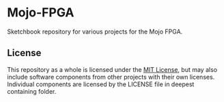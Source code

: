 # Mojo-FPGA
Sketchbook repository for various projects for the Mojo FPGA.


## License
This repository as a whole is licensed under the [MIT License](https://opensource.org/licenses/mit-license.php), but may also include software components from other projects with their own licenses.  Individual components are licensed by the LICENSE file in deepest containing folder.
